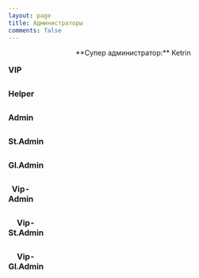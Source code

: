 ```yaml
---
layout: page
title: Администраторы
comments: false
---
```


<script>
window.onload =  function() {
  $.ajax({
      type: "GET",
      url: "https://service.terraria-z.ru/admins.php",
	  dataType: "jsonp",
      success: function(data){
          if(data != ""){
              renderTable(data);
           }
       }
   });
}
function renderTable(data)
{
	$("#vip").append(array2table(data.vip));
	$("#help").append(array2table(data.help));
	$("#newadmin").append(array2table(data.newadmin));
	$("#admin").append(array2table(data.admin));
	$("#trustedadmin").append(array2table(data.trustedadmin));
	$("#vipadmin").append(array2table(data.vipadmin));
	$("#vipstadmin").append(array2table(data.vipstadmin));
	$("#vipgladmin").append(array2table(data.vipgladmin));
}

function array2table(data)
{
   var tbl_body = "";
    $.each(data, function(k, v) {
		var tbl_row = "<td>"+v+"</td>";
        tbl_body += "<tr>"+tbl_row+"</tr>";                 
    });
    return tbl_body;
}
</script>
<div align="center" markdown="1">
**Супер администратор:** Ketrin
</div>
<div align="center">
<table id="vip"><caption><b>VIP</b></caption></table>
<table id="help"><caption><b>Helper</b></caption></table>
<table id="newadmin"><caption><b>Admin</b></caption></table>
<table id="admin"><caption><b>St.Admin</b></caption></table>
<table id="trustedadmin"><caption><b>Gl.Admin</b></caption></table>
<table id="vipadmin"><caption><b>Vip-Admin</b></caption></table>
<table id="vipstadmin"><caption><b>Vip-St.Admin</b></caption></table>
<table id="vipgladmin"><caption><b>Vip-Gl.Admin</b></caption></table>
</div>
